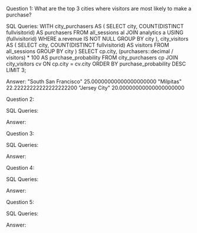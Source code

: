 Question 1: 
What are the top 3 cities where visitors are most likely to make a purchase?

SQL Queries:
WITH city_purchasers AS (
    SELECT city, COUNT(DISTINCT fullvisitorid) AS purchasers
    FROM all_sessions al
    JOIN analytics a USING (fullvisitorid)
    WHERE a.revenue IS NOT NULL
    GROUP BY city
),
city_visitors AS (
    SELECT city, COUNT(DISTINCT fullvisitorid) AS visitors
    FROM all_sessions
    GROUP BY city
)
SELECT cp.city, (purchasers::decimal / visitors) * 100 AS purchase_probability
FROM city_purchasers cp
JOIN city_visitors cv ON cp.city = cv.city
ORDER BY purchase_probability DESC
LIMIT 3;


Answer: 
"South San Francisco"	25.00000000000000000000
"Milpitas"	22.22222222222222222200
"Jersey City"	20.00000000000000000000


Question 2: 

SQL Queries:

Answer:



Question 3: 

SQL Queries:

Answer:



Question 4: 

SQL Queries:

Answer:



Question 5: 

SQL Queries:

Answer:
